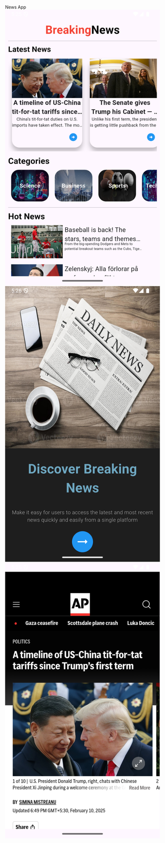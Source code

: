 News App
![Image_Alt](https://github.com/Aadhu4324/News_Apk/blob/1bd69fecb00643ef33863784982a2a91d47e8472/Screenshot_1739274918.png)
![Image_Alt](https://github.com/Aadhu4324/News_Apk/blob/576ec212a2607d8c9715e7a8e2f56a0babf3fdd7/Screenshot_1739274963.png)
![Image_Alt](https://github.com/Aadhu4324/News_Apk/blob/576ec212a2607d8c9715e7a8e2f56a0babf3fdd7/Screenshot_1739274945.png)
